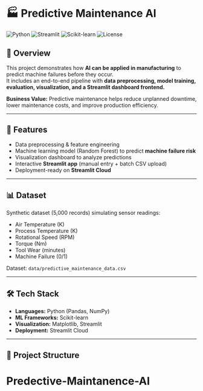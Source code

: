 # 🏭 Predictive Maintenance AI

![Python](https://img.shields.io/badge/Python-3.9-blue)
![Streamlit](https://img.shields.io/badge/Streamlit-Frontend-red)
![Scikit-learn](https://img.shields.io/badge/ML-Scikit--learn-green)
![License](https://img.shields.io/badge/License-MIT-green)

## 📌 Overview
This project demonstrates how **AI can be applied in manufacturing** to predict machine failures before they occur.  
It includes an end-to-end pipeline with **data preprocessing, model training, evaluation, visualization, and a Streamlit dashboard frontend.**  

**Business Value:** Predictive maintenance helps reduce unplanned downtime, lower maintenance costs, and improve production efficiency.

---

## 🚀 Features
- Data preprocessing & feature engineering  
- Machine learning model (Random Forest) to predict **machine failure risk**  
- Visualization dashboard to analyze predictions  
- Interactive **Streamlit app** (manual entry + batch CSV upload)  
- Deployment-ready on **Streamlit Cloud**  

---

## 📊 Dataset
Synthetic dataset (5,000 records) simulating sensor readings:  
- Air Temperature (K)  
- Process Temperature (K)  
- Rotational Speed (RPM)  
- Torque (Nm)  
- Tool Wear (minutes)  
- Machine Failure (0/1)  

Dataset: `data/predictive_maintenance_data.csv`  

---

## 🛠 Tech Stack
- **Languages:** Python (Pandas, NumPy)  
- **ML Frameworks:** Scikit-learn  
- **Visualization:** Matplotlib, Streamlit  
- **Deployment:** Streamlit Cloud  

---

## 📂 Project Structure
# Predective-Maintanence-AI
